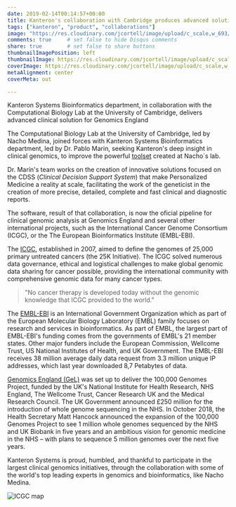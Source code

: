 ```yaml
---
date: 2019-02-14T00:14:57+00:00
title: Kanteron's collaboration with Cambridge produces advanced solution for some of the main international genomics projects
tags: ["kanteron", "product", "collaborations"]
image: "https://res.cloudinary.com/jcortell/image/upload/c_scale,w_693/v1550111614/Kanteron/ICGC.png"
comments: true     # set false to hide Disqus comments
share: true        # set false to share buttons
thumbnailImagePosition: left
thumbnailImage: https://res.cloudinary.com/jcortell/image/upload/c_scale,w_693/v1550111614/Kanteron/ICGC.png
coverImage: https://res.cloudinary.com/jcortell/image/upload/c_scale,w_693/v1550111614/Kanteron/ICGC.png
metaAlignment: center
coverMeta: out

---
```


Kanteron Systems Bioinformatics department, in collaboration with the Computational Biology Lab at the University of Cambridge, delivers advanced clinical solution for Genomics England

<!--more-->

The Computational Biology Lab at the University of Cambridge, led by Nacho Medina, joined forces with Kanteron Systems Bioinformatics department, led by Dr. Pablo Marin, seeking Kanteron's deep insight in clinical genomics, to  improve the powerful [toolset](https://www.hpc.cam.ac.uk/compbio/OpenCB) created at Nacho´s lab.

Dr. Marín's team works on the creation of innovative solutions focused on the CDSS (*Clinical Decision Support System*) that make Personalized Medicine a reality at scale, facilitating the work of the geneticist in the creation of more precise, detailed, complete and fast clinical and diagnostic reports.

The software, result of that collaboration, is now the oficial pipeline for clinical genomic analysis at Genomics England and several other international projects, such as the International Cancer Genome Consortium (ICGC), or
the The European Bioinformatics Institute (EMBL-EBI).

The [ICGC](https://icgc.org/), established in 2007, aimed to define the genomes of 25,000 primary untreated cancers (the 25K Initiative). The ICGC solved numerous data governance, ethical and logistical challenges to make global genomic data sharing for cancer possible, providing the international community with comprehensive genomic data for many cancer types.

> "No cancer therapy is developed today without the genomic knowledge that ICGC provided to the world."

The [EMBL-EBI](https://www.ebi.ac.uk/) is an International Government Organization which as part of the European Molecular Biology Laboratory (EMBL) family focuses on research and services in bioinformatics. As part of EMBL, the largest part of EMBL-EBI's funding comes from the governments of EMBL's 21 member states. Other major funders include the European Commission, Wellcome Trust, US National Institutes of Health, and UK Government. The EMBL-EBI receives 38 million average daily data request from 3.3 million unique IP addresses, which last year downloaded 8,7 Petabytes of data.

[Genomics England (GeL)](https://www.genomicsengland.co.uk/about-genomics-england/) was set up to deliver the 100,000 Genomes Project, funded by the UK's National Institute for Health Research, NHS England, The Wellcome Trust, Cancer Research UK and the Medical Research Council. The UK Government  announced £250 million for the introduction of whole genome sequencing in the NHS. In October 2018, the Health Secretary Matt Hancock announced the expansion of the 100,000 Genomes Project to see 1 million whole genomes sequenced by the NHS and UK Biobank in five years and an ambitious vision for genomic medicine in the NHS – with plans to sequence 5 million genomes over the next five years.

Kanteron Systems is proud, humbled, and thankful to participate in the largest clinical genomics initiatives, through the collaboration with some of the world's top leading experts in genomics and bioinformatics, like Nacho Medina.

![ICGC map](https://icgc.org/files/image-icgc-map-cropped.jpg)
